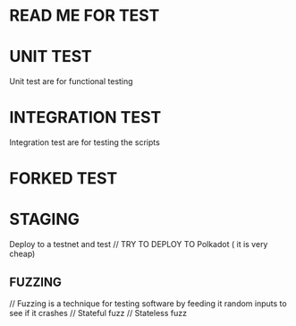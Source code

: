 # READ ME FOR TEST

# UNIT TEST

Unit test are for functional testing

# INTEGRATION TEST

Integration test are for testing the scripts

# FORKED TEST

# STAGING

Deploy to a testnet and test // TRY TO DEPLOY TO Polkadot ( it is very cheap)

## FUZZING

// Fuzzing is a technique for testing software by feeding it random inputs to see if it crashes
// Stateful fuzz
// Stateless fuzz
